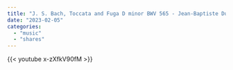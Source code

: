 ```yaml
---
title: "J. S. Bach, Toccata and Fuga D minor BWV 565 - Jean-Baptiste Dupont"
date: "2023-02-05"
categories:
  - "music"
  - "shares"
---
```


{{< youtube x-zXfkV90fM >}}